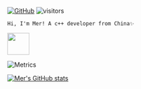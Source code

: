 [![GitHub](https://img.shields.io/badge/dynamic/json?url=https%3A%2F%2Fapi.swo.moe%2Fstats%2Fgithub%2FMer1997&query=count&color=181717&label=GitHub&labelColor=282c34&logo=github&suffix=+follows&cacheSeconds=3600)](https://github.com/Mer1997)
![visitors](https://visitor-badge.glitch.me/badge?page_id=Mer1997.Mer1997&left_color=282c34&right_color=181717)

```
Hi, I'm Mer! A c++ developer from China✨
```

<img src="https://media.giphy.com/media/WUlplcMpOCEmTGBtBW/giphy.gif" width="50">

![Metrics](https://metrics.lecoq.io/Mer1997?template=classic&base.header=0&base.activity=0&base.community=0&base.repositories=0&base.metadata=0&achievements=1&introduction=1&base=header%2C%20activity%2C%20community%2C%20repositories%2C%20metadata&base.indepth=false&base.hireable=false&introduction=false&introduction.title=false&achievements=false&achievements.threshold=C&achievements.secrets=false&achievements.display=compact&achievements.limit=0&config.timezone=Asia%2FShanghai)

[![Mer's GitHub stats](https://github-readme-stats.vercel.app/api?username=Mer1997&count_private=true&show_icons=true&theme=vue-dark)](https://github.com/anuraghazra/github-readme-stats)
